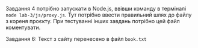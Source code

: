 Завдання 4 потрібно запускати в Node.js, ввівши команду в терміналі `node lab-3/js/proxy.js`. Тут потрібно ввести правильний шлях до файлу з кореня проєкту. При тестуванні інших завдань потрібно цей файл коментувати.

Завдання 6: Текст з сайту перенесено в файл `book.txt`
